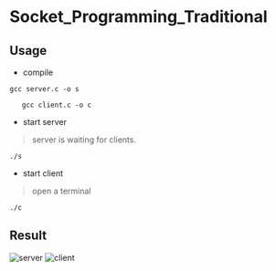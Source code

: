# Socket_Programming_Traditional

## Usage
 - compile
 
 ```
 gcc server.c -o s
 ```
 ```
    gcc client.c -o c
 ```
 
 - start server
  > server is waiting for clients.
 
 ```./s```

 - start client
  > open a terminal

```./c```

## Result
![server](https://user-images.githubusercontent.com/61071600/131213082-cf39547b-94e1-4b9c-a116-066d5067381a.PNG)
![client](https://user-images.githubusercontent.com/61071600/131213097-e2419e6c-eea5-48ba-8062-a97fe466fe8f.PNG)
